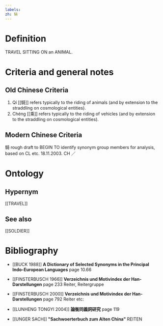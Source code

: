 ```yaml
---
labels: 
zh: 騎
---
```


# Definition
TRAVEL SITTING ON an ANIMAL.
# Criteria and general notes
## Old Chinese Criteria
1. Qí [[騎]] refers typically to the riding of animals (and by extension to the straddling on cosmological entities).
2. Chéng [[乘]] refers typically to the riding of vehicles (and by extension to the straddling on cosmological entities).
## Modern Chinese Criteria
騎
rough draft to BEGIN TO identify synonym group members for analysis, based on CL etc. 18.11.2003. CH ／
# Ontology

## Hypernym
[[TRAVEL]]
## See also
[[SOLDIER]]
# Bibliography
- [[BUCK 1988]]
**A Dictionary of Selected Synonyms in the Principal Indo-European Languages** page 10.66

- [[FINSTERBUSCH 1966]]
**Verzeichnis und Motivindex der Han-Darstellungen** page 233
Reiter, Reitergruppe
- [[FINSTERBUSCH 2000]]
**Verzeichnis und Motivindex der Han-Darstellungen** page 792
Reiter etc:
- [[LUNHENG TONGYI 2004]]
**論衡同義詞研究** page 119

- [[UNGER SACH]]
**"Sachwoerterbuch zum Alten China"** 
REITEN